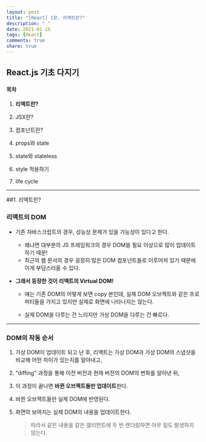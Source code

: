 ```yaml
---
layout: post
title: "[React] 1장. 리액트란?"
description: " "
date: 2021-01-15
tags: [React]
comments: true
share: true
---
```




## React.js 기초 다지기

#### 목차

1. **리액트란?**

2. JSX란?

3. 컴포넌트란?

4. props와 state

5. state와 stateless

6. style 적용하기

7. life cycle

   

___

##1. 리액트란?

### **리액트의 DOM**

- 기존 자바스크립트의 경우, 성능상 문제가 있을 가능성이 있다고 한다.

  - 왜냐면 대부분의 JS 프레임워크의 경우 DOM을 필요 이상으로 많이 업데이트 하기 때문!
  - 최근의 웹 문서의 경우 굉장히 많은 DOM 컴포넌트들로 이루어져 있기 때문에 이게 부담스러울 수 있다.

- **그래서 등장한 것이 리액트의 Virtual DOM!**

  - 얘는 기존 DOM의 어떻게 보면 copy 본인데, 실제 DOM 오브젝트와 같은 프로퍼티들을 가지고 있지만 실제로 화면에 나타나지는 않는다.

  - 실제 DOM을 다루는 건 느리지만 가상 DOM을 다루는 건 빠르다.




___

### **DOM의 작동 순서**

1. 가상 DOM이 업데이트 되고 난 후, 리액트는 가상 DOM과 가상 DOM의 스냅샷을 비교해 어떤 차이가 있는지를 알아내고,
2. "diffing" 과정을 통해 이전 버전과 현재 버전의 DOM의 변화를 알아낸 뒤,
3. 이 과정이 끝나면 **바뀐 오브젝트들만 업데이트**한다.
4. 바뀐 오브젝트들만 실제 DOM에 반영된다.
5. 화면의 보여지는 실제 DOM의 내용을 업데이트한다.

   > 따라서 같은 내용을 같은 엘리먼트에 두 번 렌더링하면 아무 일도 발생하지 않는다.